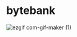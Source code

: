 # bytebank


![ezgif com-gif-maker (1)](https://user-images.githubusercontent.com/104596788/211052262-40430856-baab-4eb4-a098-7192905ce6e1.gif)
